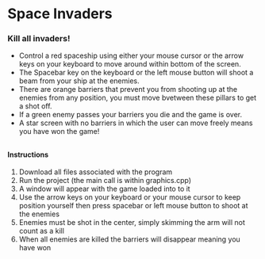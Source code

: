 # Space Invaders

### Kill all invaders!

- Control a red spaceship using either your mouse cursor or the arrow keys on your keyboard to move around within bottom of the screen.
- The Spacebar key on the keyboard or the left mouse button will shoot a beam from your ship at the enemies.
- There are orange barriers that prevent you from shooting up at the enemies from any position, you must move bvetween these pillars to get a shot off.
- If a green enemy passes your barriers you die and the game is over.
- A star screen with no barriers in which the user can move freely means you have won the game!
 
##

#### Instructions
1. Download all files associated with the program
2. Run the project (the main call is within graphics.cpp)
3. A window will appear with the game loaded into to it
4. Use the arrow keys on your keyboard or your mouse cursor to keep position yourself then press spacebar or left mouse button to shoot at the enemies
5. Enemies must be shot in the center, simply skimming the arm will not count as a kill
6. When all enemies are killed the barriers will disappear meaning you have won
